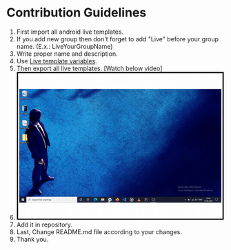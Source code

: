 # Contribution Guidelines

1. First import all android live templates.
2. If you add new group then don't forget to add "Live" before your group name. (E.x.: LiveYourGroupName)
3. Write proper name and description.
4. Use [Live template variables](https://www.jetbrains.com/help/idea/template-variables.html).
5. Then export all live templates. [Watch below video]
6. <img alt="How to import all live templates" src="assets/howToExport.gif"> </img>
7. Add it in repository.
8. Last, Change README.md file according to your changes.
9. Thank you.
